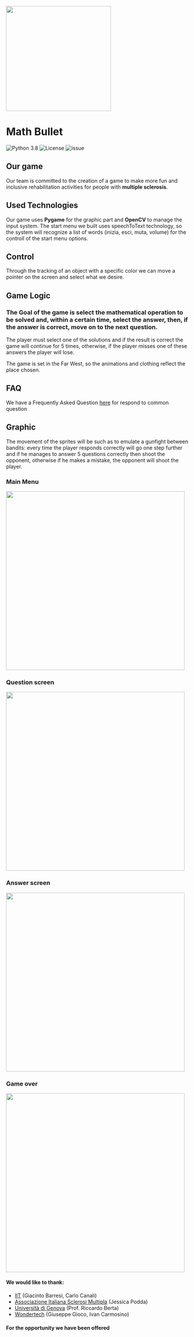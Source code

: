 <img title="" src="https://cdn.discordapp.com/attachments/816631707817869323/816632585970122752/LogoPNG.png" alt="" data-align="center" width="286">

# Math Bullet

![Python 3.8](https://badgen.net/badge/python/3.8/3776ab)
![License](https://badgen.net/badge/license/GPL-3.0/blue)
![issue](https://badgen.net/github/issues/PCTO-OneTwoCode/src)

## Our game

Our team is committed to the creation of a game to make more fun and inclusive rehabilitation activities for people with **multiple sclerosis**.

## Used Technologies

Our game uses **Pygame** for the graphic part and **OpenCV** to manage the input system. 
The start menu we built uses speechToText technology, so the system will recognize a list of words (inizia, esci, muta, volume) for the controll of the start menu options.

## Control

Through the tracking of an object with a specific color we can move a pointer on the screen and select what we desire.

## Game Logic

### The **Goal** of the game is select the mathematical operation to be solved and, within a certain time, select the answer, then, if the answer is correct, move on to the next question.

The player must select one of the solutions and if the result is correct the game will continue for 5 times, otherwise, if the player misses one of these answers the player will lose.

The game is set in the Far West, so the animations and clothing reflect the place chosen.

## FAQ
We have a Frequently Asked Question [here](https://github.com/PCTO-OneTwoCode/src/wiki/FAQ) for respond to common question

## Graphic

The movement of the sprites will be such as to emulate a gunfight between bandits: every time the player responds correctly will go one step further and if he manages to answer 5 questions correctly then shoot the opponent, otherwise if he makes a mistake, the opponent will shoot the player.

### Main Menu
<img title="" src="https://cdn.discordapp.com/attachments/816631707817869323/818759201119404042/unknown.png" alt="" width="487" data-align="center">

### Question screen
<img title="" src="https://cdn.discordapp.com/attachments/816631707817869323/818757123612737567/unknown.png" alt="" data-align="center" width="487">

### Answer screen
<img title="" src="https://cdn.discordapp.com/attachments/816631707817869323/818757244630859796/unknown.png" alt="" data-align="center" width="487">

### Game over
<img title="" src="https://cdn.discordapp.com/attachments/816631707817869323/816632039700037632/unknown.png" alt="" data-align="center" width="487">

#### We would like to thank:
* [IIT](https://www.iit.it) (Giacinto Barresi, Carlo Canali)
* [Associazione Italiana Sclerosi Multipla](https://www.aism.it) (Jessica Podda)
* [Università di Genova](https://corsi.unige.it/9273) (Prof. Riccardo Berta)
* [Wondertech](http://www.wondertechweb.com) (Giuseppe Gioco, Ivan Carmosino)
#### For the opportunity we have been offered
